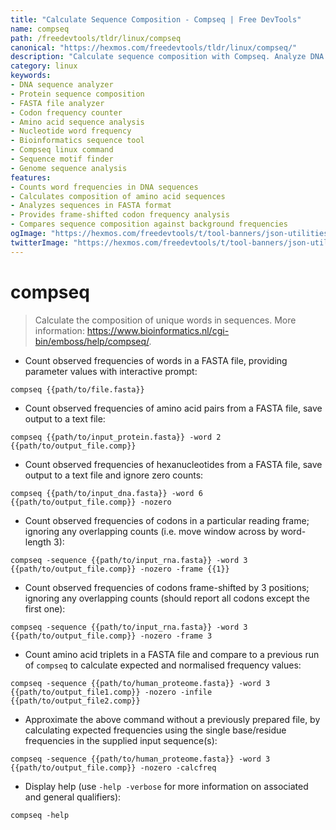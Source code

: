 ```yaml
---
title: "Calculate Sequence Composition - Compseq | Free DevTools"
name: compseq
path: /freedevtools/tldr/linux/compseq
canonical: "https://hexmos.com/freedevtools/tldr/linux/compseq/"
description: "Calculate sequence composition with Compseq. Analyze DNA and protein sequences to determine word frequencies. Free online tool, no registration required."
category: linux
keywords:
- DNA sequence analyzer
- Protein sequence composition
- FASTA file analyzer
- Codon frequency counter
- Amino acid sequence analysis
- Nucleotide word frequency
- Bioinformatics sequence tool
- Compseq linux command
- Sequence motif finder
- Genome sequence analysis
features:
- Counts word frequencies in DNA sequences
- Calculates composition of amino acid sequences
- Analyzes sequences in FASTA format
- Provides frame-shifted codon frequency analysis
- Compares sequence composition against background frequencies
ogImage: "https://hexmos.com/freedevtools/t/tool-banners/json-utilities-banner.png"
twitterImage: "https://hexmos.com/freedevtools/t/tool-banners/json-utilities-banner.png"
---
```


# compseq

> Calculate the composition of unique words in sequences.
> More information: <https://www.bioinformatics.nl/cgi-bin/emboss/help/compseq/>.

- Count observed frequencies of words in a FASTA file, providing parameter values with interactive prompt:

`compseq {{path/to/file.fasta}}`

- Count observed frequencies of amino acid pairs from a FASTA file, save output to a text file:

`compseq {{path/to/input_protein.fasta}} -word 2 {{path/to/output_file.comp}}`

- Count observed frequencies of hexanucleotides from a FASTA file, save output to a text file and ignore zero counts:

`compseq {{path/to/input_dna.fasta}} -word 6 {{path/to/output_file.comp}} -nozero`

- Count observed frequencies of codons in a particular reading frame; ignoring any overlapping counts (i.e. move window across by word-length 3):

`compseq -sequence {{path/to/input_rna.fasta}} -word 3 {{path/to/output_file.comp}} -nozero -frame {{1}}`

- Count observed frequencies of codons frame-shifted by 3 positions; ignoring any overlapping counts (should report all codons except the first one):

`compseq -sequence {{path/to/input_rna.fasta}} -word 3 {{path/to/output_file.comp}} -nozero -frame 3`

- Count amino acid triplets in a FASTA file and compare to a previous run of `compseq` to calculate expected and normalised frequency values:

`compseq -sequence {{path/to/human_proteome.fasta}} -word 3 {{path/to/output_file1.comp}} -nozero -infile {{path/to/output_file2.comp}}`

- Approximate the above command without a previously prepared file, by calculating expected frequencies using the single base/residue frequencies in the supplied input sequence(s):

`compseq -sequence {{path/to/human_proteome.fasta}} -word 3 {{path/to/output_file.comp}} -nozero -calcfreq`

- Display help (use `-help -verbose` for more information on associated and general qualifiers):

`compseq -help`
